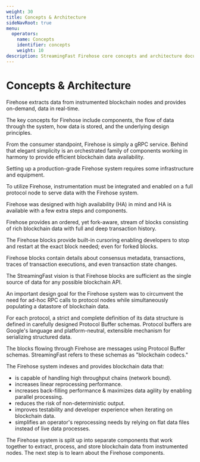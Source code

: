 ```yaml
---
weight: 30
title: Concepts & Architecture
sideNavRoot: true
menu:
  operators:
    name: Concepts
    identifier: concepts
    weight: 10
description: StreamingFast Firehose core concepts and architecture documentation.
---
```


# Concepts & Architecture

Firehose extracts data from instrumented blockchain nodes and provides on-demand, data in real-time.

The key concepts for Firehose include components, the flow of data through the system, how data is stored, and the underlying design principles.

From the consumer standpoint, Firehose is simply a gRPC service. Behind that elegant simplicity is an orchestrated family of components working in harmony to provide efficient blockchain data availability.

Setting up a production-grade Firehose system requires some infrastructure and equipment.

To utilize Firehose, instrumentation must be integrated and enabled on a full protocol node to serve data with the Firehose system.

Firehose was designed with high availability (HA) in mind and HA is available with a few extra steps and components.

Firehose provides an ordered, yet fork-aware, stream of blocks consisting of rich blockchain data with full and deep transaction history.&#x20;

The Firehose blocks provide built-in cursoring enabling developers to stop and restart at the exact block needed; even for forked blocks.

Firehose blocks contain details about consensus metadata, transactions, traces of transaction executions, and even transaction state changes.

The StreamingFast vision is that Firehose blocks are sufficient as the single source of data for any possible blockchain API.&#x20;

An important design goal for the Firehose system was to circumvent the need for ad-hoc RPC calls to protocol nodes while simultaneously populating a datastore of blockchain data.

For each protocol, a strict and complete definition of its data structure is defined in carefully designed Protocol Buffer schemas. Protocol buffers are Google's language and platform-neutral, extensible mechanism for serializing structured data.

The blocks flowing through Firehose are messages using Protocol Buffer schemas. StreamingFast refers to these schemas as "blockchain codecs."

The Firehose system indexes and provides blockchain data that:

* is capable of handling high throughput chains (network bound).
* increases linear reprocessing performance.
* increases back-filling performance & maximizes data agility by enabling parallel processing.
* reduces the risk of non-deterministic output.
* improves testability and developer experience when iterating on blockchain data.
* simplifies an operator's reprocessing needs by relying on flat data files instead of live data processes.

The Firehose system is split up into separate components that work together to extract, process, and store blockchain data from instrumented nodes. The next step is to learn about the Firehose components.
